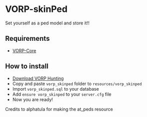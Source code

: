 # VORP-skinPed
Set yourself as a ped model and store it!!

## Requirements
- [VORP-Core](https://github.com/VORPCORE/VORP-Core/releases)

## How to install
* [Download VORP Hunting](https://github.com/VORPCORE/VORP-Hunting)
* Copy and paste ```vorp_skinped``` folder to ```resources/vorp_skinped```
* Import ```vorp_skinped.sql``` to your database
* Add ```ensure vorp_skinped``` to your ```server.cfg``` file
* Now you are ready!

Credits to alphatula for making the at_peds resource